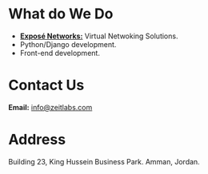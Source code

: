 # What do We Do

 - [**Exposé Networks:**](https://www.nets.im/) Virtual Netwoking Solutions.
 - Python/Django development.
 - Front-end development.
 
# Contact Us
**Email:** <a href="info@zeitlabs.com">info@zeitlabs.com</a>

# Address
Building 23, King Hussein Business Park.
Amman, Jordan.

